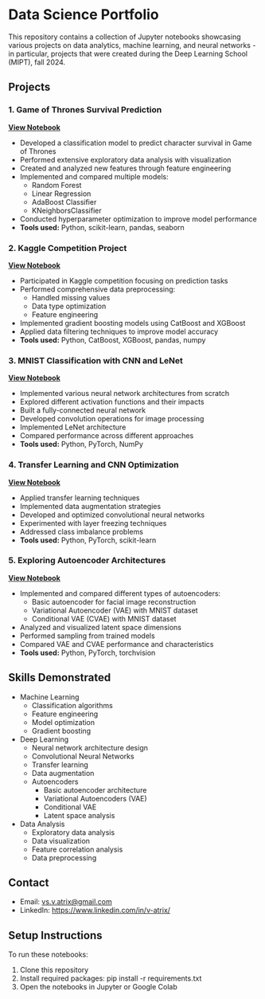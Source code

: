 # Data Science Portfolio
This repository contains a collection of Jupyter notebooks showcasing various projects on data analytics, machine learning, and neural networks - in particular, projects that were created during the Deep Learning School (MIPT), fall 2024.

## Projects

### 1. Game of Thrones Survival Prediction
**[View Notebook](./hw1_Machine_learning_classification.ipynb)**
- Developed a classification model to predict character survival in Game of Thrones
- Performed extensive exploratory data analysis with visualization
- Created and analyzed new features through feature engineering
- Implemented and compared multiple models:
  - Random Forest
  - Linear Regression
  - AdaBoost Classifier
  - KNeighborsClassifier
- Conducted hyperparameter optimization to improve model performance
- **Tools used:** Python, scikit-learn, pandas, seaborn

### 2. Kaggle Competition Project
**[View Notebook](./hw2_Machine_learning_Kaggle.ipynb)**
- Participated in Kaggle competition focusing on prediction tasks
- Performed comprehensive data preprocessing:
  - Handled missing values
  - Data type optimization
  - Feature engineering
- Implemented gradient boosting models using CatBoost and XGBoost
- Applied data filtering techniques to improve model accuracy
- **Tools used:** Python, CatBoost, XGBoost, pandas, numpy

### 3. MNIST Classification with CNN and LeNet
**[View Notebook](./hw3_Neural_networks_MNIST_CNN_LeNet.ipynb)**
- Implemented various neural network architectures from scratch
- Explored different activation functions and their impacts
- Built a fully-connected neural network
- Developed convolution operations for image processing
- Implemented LeNet architecture
- Compared performance across different approaches
- **Tools used:** Python, PyTorch, NumPy

### 4. Transfer Learning and CNN Optimization
**[View Notebook](./hw4_Neural_networks_Kaggle.ipynb)**
- Applied transfer learning techniques
- Implemented data augmentation strategies
- Developed and optimized convolutional neural networks
- Experimented with layer freezing techniques
- Addressed class imbalance problems
- **Tools used:** Python, PyTorch, scikit-learn

### 5. Exploring Autoencoder Architectures
**[View Notebook](./hw5_Neural_Networks_autoencoders.ipynb)**
- Implemented and compared different types of autoencoders:
  - Basic autoencoder for facial image reconstruction
  - Variational Autoencoder (VAE) with MNIST dataset
  - Conditional VAE (CVAE) with MNIST dataset
- Analyzed and visualized latent space dimensions
- Performed sampling from trained models
- Compared VAE and CVAE performance and characteristics
- **Tools used:** Python, PyTorch, torchvision

## Skills Demonstrated
- Machine Learning
  - Classification algorithms
  - Feature engineering
  - Model optimization
  - Gradient boosting
- Deep Learning
  - Neural network architecture design
  - Convolutional Neural Networks
  - Transfer learning
  - Data augmentation
  - Autoencoders
    - Basic autoencoder architecture
    - Variational Autoencoders (VAE)
    - Conditional VAE
    - Latent space analysis
- Data Analysis
  - Exploratory data analysis
  - Data visualization
  - Feature correlation analysis
  - Data preprocessing

## Contact
- Email: vs.v.atrix@gmail.com
- LinkedIn: https://www.linkedin.com/in/v-atrix/

## Setup Instructions
To run these notebooks:
1. Clone this repository
2. Install required packages: pip install -r requirements.txt
3. Open the notebooks in Jupyter or Google Colab
